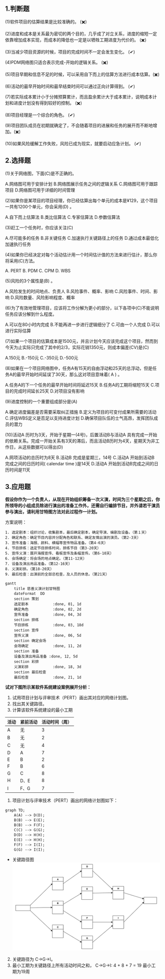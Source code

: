## 1.判断题
(1)软件项目的估算结果是比较准确的。 (✖️)

(2)进度和成本是关系最为密切的两个目的，几乎成了对立关系，进度的缩短一定依靠增加成本实现，而成本的降低也一定是以牺牲工期进度为代价的。 (✖️)

(3)当减少项目资源的时候，项目的完成时间不一定会发生变化。 (✔)

(4)PDM网络图只适合表示完成-开始的逻辑关系。 (✖️)

(5)项目早期和信息不足的时候，可以采用自下而上的估算方法进行成本估算。(✖️)

(6)活动的最早开始时间和最早结束时间可以通过正向计算得到。 (✔)

(7)若实际成本累计小于分摊预算累计，而且盈余累计大于成本累计，说明成本计划和进度计划没有得到较好的控制。 (✖️)

(8)项目经理是一个综合的角色。 (✔)

(9)项目团队成员在初期就确定了，不会随着项目的进展和任务的展开而不断地增加。(✖️)

(10)如果风险缓解工作失败，风险已成为现实，就要启动应急计划。 (✔)

## 2.选择题

(1)关于网络图，下面(C)是不正确的。

A.网络图可用于安排计划 B.网络图展示任务之间的逻辑关系
C.网络图可用于跟踪项目 D.网络图可用于详细的时间管理

(2)如果你是某项目的项目经理，你已经估算出每个单元的成本是¥129，这个项目一共有1200个单元，你会采用(D) 。

A.自下而上估算法 B.类比估算法
C.专家估算法 D.参数估算法

(3)赶工一个任务时，你应该关注(C)

A.尽可能多的任务 B.非关键任务
C.加速执行关键路径上的任务 D.通过成本最低化加速执行任务

(4)如果你已经决定对每个活动估计用一个时间估计值的方法来进行估计，那么你将采用(C)方法。

A. PERT B. PDM
C. CPM D. WBS

(5)风险的3个属性是(B) 。

A.风险发生的时间地点、负责人 B.风险事件、概率、影响
C.风险事件、时间、影响 D.风险数量、风险影响程度、概率

(6)为了有效地管理项目，应该将工作分解为更小的部分，以下各项中(C)不能说明任务应该分解到什么程度。

A.可以在80小时内完成 B.不能再进一步进行逻辑细分了
C.可由一个人完成 D.可以进行实际估算

(7)如果一个项目的估算成本是1500元，并且计划今天应该完成这个项目，然而到今天为止实际只完成了其中的2/3，实际花销1350元，则成本偏差(CV)是(C)

A.150元 B.-150元
C.-350元 D.-500元

(8)如果在一个项目网络图中，任务A有15天的自由浮动和25天的总浮动，但是任务A的最早开始时间延误了30天，那么这对项目意味着( A ) 。

A.任务A的下一个任务的最早开始时间将延迟15天
B.任务A的工期将缩短15天
C.项目的完成时间延长25天
D.对项目没有影响

(9)进度控制的一个重要组成部分是(A)

A.确定进度偏差是否需要采取纠正措施
B.定义为项目的可变付成果所需要的活动
C.评估WBS定义是否足以支持进度计划
D.确保项目队伍的士气高昂，发挥团队成员的潜力

(10)活动A 历时为3天，开始于星期一(4号)，后置活动B与活动A 具有完成一开始的依赖关系。完成一开始关系有3天的滞后，而且活动B历时为4天，星期天为非工作日，从这些数据可以得出(D)

A.网项活动的总历时为8天
B.活动B 完成是星期三，14号
C.活动A 开始到活动B 完成之间的日历时间( calendar time )是14天
D.活动A 开始到活动B完成之间的日历时间是11天

## 3.应用题

**假设你作为一个负责人，从现在开始组织筹备一次义演，时间为三个星期之后，你所领导的小组成员除进行演出的准备工作外，还需自行编排节目，并外请若干演员参与演出，请利用甘特图方法对此过程作一计划。**

方案说明： 

	1. 选定剧本：组织讨论，收集剧本，最后确定剧本，确定导演、编剧及设备。（第１天）
	2. 确定角色：确定节目内容并分配角色和联系、确定友情出演的演员。（第2-3天） 
	3. 宣传准备：海报、颜料、横幅等宣传物品准备。（第4-6天） 
	4. 节目排练：选定节目排练时间，排练节目（第3-20天） 
	5. 宣传义演：展开海报宣传、看板宣传及条幅宣传。（第6-10天） 
	6. 会场确定：将会场的地点确定。（第11-12天） 
	7. 设备及演出用品准备。（第12-16天） 
	8. 义演彩排。（第18-20天） 
	9. 最后检查：出演前的全部总检查，及人员的休息。（第21天）

```mermaid
gantt
    title 慈善义演计划甘特图
    dateFormat  DD
    section 策划
    选定剧本           :done, 01, 1d
    确定角色           :done, 02, 2d
    宣传准备           :done, 04, 3d
    section 排练
    节目排练           :done, 03, 18d
    section 宣传
    宣传义演           :done, 06, 5d
    section 确定会场
    会场确定           :done, 11, 2d
    section 准备
    设备及演出用品准备 :done, 12, 5d
    section 彩排
    义演彩排           :done, 18, 3d
    section 最后检查
    最后检查           :done, 21, 1d
```

**试对下图所示某软件系统建设案例展开分析：**

1. 试用项目计划与评审技术（PERT）画出其对应的网络计划图。
2. 找出其关键路径。
3. 计算该软件系统建设的最小工期

|活动|紧前活动|活动时间（周）|
|---|---|---|
|A|无|3|
|B|无|2|
|C|无|4|
|D|A|7|
|E|B|2|
|F|B|6|
|G|C|8|
|H|D、E|8|
|I|F、G|7|

1. 项目计划与评审技术（PERT）画出的网络计划图如下：


```mermaid
graph TD;
    A(A) --> D(D);
    B(B) --> E(E);
    B(B) --> F(F);
    C(C) --> G(G);
    D(D) --> H(H);
    E(E) --> H(H);
    F(F) --> I(I);
    G(G) --> I(I);
```

- 关键路径图
![](关键路径.svg)

2. 关键路径为 C->G->I。
3. 最小工期为关键路径上所有活动时间之和，
   C->G->I: 4 + 8 + 7 = 19
   最小工期为19周


